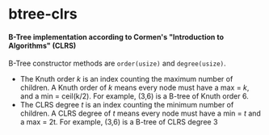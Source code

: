 # btree-clrs
#### B-Tree implementation according to Cormen's "Introduction to Algorithms" (CLRS)

B-Tree constructor methods are `order(usize)` and `degree(usize)`.
* The Knuth order _k_ is an index counting the maximum number of children. A Knuth order of _k_ means every node must have a max = _k_, and a min = ceil(k/2).
For example, (3,6) is a B-tree of Knuth order 6.
* The CLRS degree _t_ is an index counting the minimum number of children. A CLRS degree of _t_ means every node must have a min = _t_ and a max = 2t.
For example, (3,6) is a B-tree of CLRS degree 3